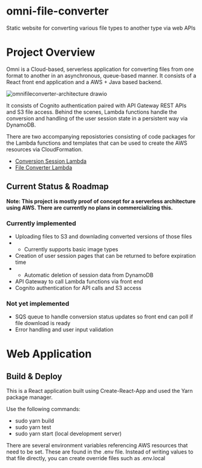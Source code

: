 # omni-file-converter
Static website for converting various file types to another type via web APIs

# Project Overview

Omni is a Cloud-based, serverless application for converting files from one format to another in an asynchronous, queue-based manner. It consists of a React front end application and a AWS + Java based backend.

![omnifileconverter-architecture drawio](https://github.com/kenmhayes/omni-file-converter/assets/6184153/8b63a29a-900f-4555-8363-04a9016787b2)

It consists of Cognito authentication paired with API Gateway REST APIs and S3 file access. Behind the scenes, Lambda functions handle the conversion and handling of the user session state in a persistent way via DynamoDB.

There are two accompanying reposistories consisting of code packages for the Lambda functions and templates that can be used to create the AWS resources via CloudFormation.

- [Conversion Session Lambda](https://github.com/kenmhayes/conversion-session-lambda)
- [File Converter Lambda](https://github.com/kenmhayes/file-converter-lambda)

## Current Status & Roadmap

__Note: This project is mostly proof of concept for a serverless architecture using AWS. There are currently no plans in commercializing this.__

### Currently implemented
- Uploading files to S3 and downlading converted versions of those files
- - Currently supports basic image types
- Creation of user session pages that can be returned to before expiration time
- - Automatic deletion of session data from DynamoDB
- API Gateway to call Lambda functions via front end
- Cognito authentication for API calls and S3 access

### Not yet implemented
- SQS queue to handle conversion status updates so front end can poll if file download is ready
- Error handling and user input validation

# Web Application
## Build & Deploy
This is a React application built using Create-React-App and used the Yarn package manager.

Use the following commands:
- sudo yarn build
- sudo yarn test
- sudo yarn start (local development server)

There are several environment variables referencing AWS resources that need to be set. These are found in the .env file. Instead of writing values to that file directly, you can create override files such as .env.local

